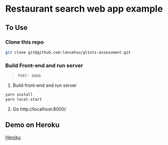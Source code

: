 # Restaurant search web app example

## To Use

### Clone this repo

```zsh
git clone git@github.com:lancehsu/glints-assessment.git
```

### Build Front-end and run server

> `PORT: 8000`

1. Build front-end and run server

```zsh
yarn install
yarn local-start
```

2. Go http://localhost:8000/

## Demo on Heroku

[Heroku](https://full-stack-restaurant-search.herokuapp.com/)
